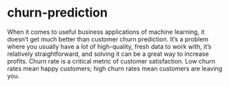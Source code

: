# churn-prediction
When it comes to useful business applications of machine learning, it doesn’t get much better than customer churn prediction. It’s a problem where you usually have a lot of high-quality, fresh data to work with, it’s relatively straightforward, and solving it can be a great way to increase profits.  Churn rate is a critical metric of customer satisfaction. Low churn rates mean happy customers; high churn rates mean customers are leaving you.
